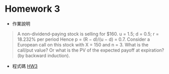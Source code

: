# Homework 3

* 作業說明

> A non-dividend-paying stock is selling for $160.
  u = 1.5; d = 0.5; r = 18.232% per period
  Hence p = (R − d)/(u − d) = 0.7.
  Consider a European call on this stock with X = 150 and n = 3.
  What is the call/put value? Or what is the PV of the expected payoff at expiration? (by backward induction).

* 程式碼
[HW3](https://github.com/yanruchen36/Financial_Engineering/blob/master/HW3/HW3.py)

